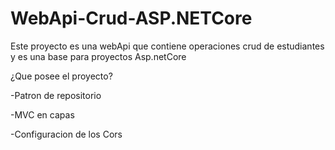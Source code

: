# WebApi-Crud-ASP.NETCore
Este proyecto es una webApi que contiene operaciones crud de estudiantes y es una base para proyectos Asp.netCore

¿Que posee el proyecto?

-Patron de repositorio

-MVC en capas

-Configuracion de los Cors
